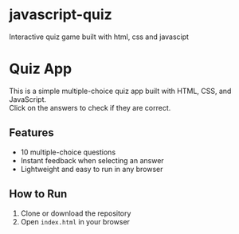 # javascript-quiz
Interactive quiz game built with html, css and javascipt


# Quiz App

This is a simple multiple-choice quiz app built with HTML, CSS, and JavaScript.  
Click on the answers to check if they are correct.

## Features
- 10 multiple-choice questions
- Instant feedback when selecting an answer
- Lightweight and easy to run in any browser

## How to Run
1. Clone or download the repository
2. Open `index.html` in your browser
